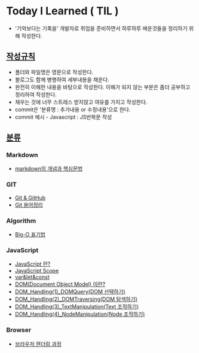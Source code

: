 # Today I Learned ( TIL )

- '기억보다는 기록을' 개발자로 취업을 준비하면서 하루하루 배운것들을 정리하기 위해 작성한다.



## <u>작성규칙</u>

- 폴더와 파일명은 영문으로 작성한다.
- 블로그도 함께 병행하여 세부내용을 채운다.
- 완전히 이해한 내용을 바탕으로 작성한다. 이해가 되지 않는 부분은 좀더 공부하고 정리하여 작성한다.
- 채우는 것에 너무 스트레스 받지않고 여유를 가지고 작성한다.
- commit은 '분류명 : 추가내용 or 수정내용'으로 한다.
- commit 예시 - Javascript : JS반복문 작성



## <u>분류</u>
### Markdown
- [markdown의 개념과 핵심문법](./Markdown/markdown.md)

### GIT
- [Git & GitHub](./Git/Git&GitHub.md)
- [Git 용어정리](./Git/GitTerminology)

### Algorithm
- [Big-O 표기법](./Algorithm/Big-O.md)

### JavaScript
- [JavaScript 란?](./JavaScript/JavaScript.md)
- [JavaScript Scope](./JavaScript/JavaScript_Scope.md)
- [var&let&const](./JavaScript/var&let&const.md)
- [DOM(Document Object Model) 이란?](./JavaScript/DOM.md)
- [DOM_Handling(1)_DOMQuery(DOM 선택하기)](./JavaScript/DOM_Handling(1)_DOMQuery.md)
- [DOM_Handling(2)_DOMTraversing(DOM 탐색하기)](./JavaScript/DOM_Handling(2)_DOMTraversing.md)
- [DOM_Handling(3)_TextManipulation(Text 조작하기)](./JavaScript/DOM_Handling(3)_TextManipulation.md)
- [DOM_Handling(4)_NodeManipulation(Node 조작하기)](./JavaScript/DOM_Handling(4)_NodeManipulation.md)

### Browser
- [브라우저 렌더링 과정](./Browser/Browser_Rendering.md)
